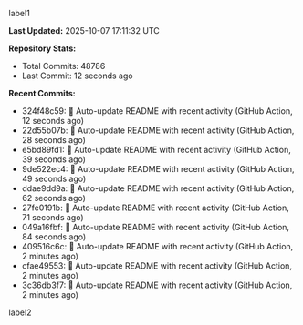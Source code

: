 
label1 
<!-- ACTIVITY_START -->
**Last Updated:** 2025-10-07 17:11:32 UTC

**Repository Stats:**
- Total Commits: 48786
- Last Commit: 12 seconds ago

**Recent Commits:**
- 324f48c59: 🤖 Auto-update README with recent activity (GitHub Action, 12 seconds ago)
- 22d55b07b: 🤖 Auto-update README with recent activity (GitHub Action, 28 seconds ago)
- e5bd89fd1: 🤖 Auto-update README with recent activity (GitHub Action, 39 seconds ago)
- 9de522ec4: 🤖 Auto-update README with recent activity (GitHub Action, 49 seconds ago)
- ddae9dd9a: 🤖 Auto-update README with recent activity (GitHub Action, 62 seconds ago)
- 27fe0191b: 🤖 Auto-update README with recent activity (GitHub Action, 71 seconds ago)
- 049a16fbf: 🤖 Auto-update README with recent activity (GitHub Action, 84 seconds ago)
- 409516c6c: 🤖 Auto-update README with recent activity (GitHub Action, 2 minutes ago)
- cfae49553: 🤖 Auto-update README with recent activity (GitHub Action, 2 minutes ago)
- 3c36db3f7: 🤖 Auto-update README with recent activity (GitHub Action, 2 minutes ago)
<!-- ACTIVITY_END -->

label2
